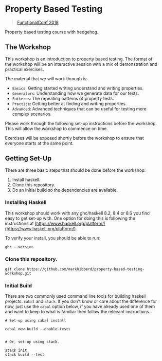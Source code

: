 # Property Based Testing

> [FunctionalConf 2018](https://functionalconf.com/)

Property based testing course with hedgehog.

## The Workshop

This workshop is an introduction to property based testing. The format
of the workshop will be an interactive session with a mix of
demonstration and practical exercises.

The material that we will work through is:

 - `Basics`: Getting started writing understand and writing properties.
 - `Generators`: Understanding how we generate data for our tests.
 - `Patterns`: The repeating patterns of property tests.
 - `Practice`: Getting better at finding and writing properties.
 - `Advanced`: Advanced techniques that can be useful for testing more complex scenarios.

Please work through the following set-up instructions before the
workshop. This will allow the workshop to commence on time.

Exercises will be exposed shortly before the workshop to ensure that
everyone starts at the same point.


## Getting Set-Up

There are three basic steps that should be done before the workshop:

 1. Install haskell.
 2. Clone this repository.
 3. Do an initial build so the dependencies are available.


### Installing Haskell

This workshop should work with any ghc/haskell 8.2, 8.4 or 8.6 you find
easy to get set-up with. One option for doing this is following the
instructions at [https://www.haskell.org/platform/](https://www.haskell.org/platform/).

To verify your install, you should be able to run:

```
ghc --version
```

### Clone this repository.

```
git clone https://github.com/markhibberd/property-based-testing-workshop.git
```


### Initial Build

There are two commonly used command line tools for building haskell
projects: `cabal` and `stack`. If you don't know or care about the
difference for now, just use the `cabal` option below, if you have
already used one of them and want to keep to what is familiar then
follow the relevant instructions.

```
# Set-up using cabal install

cabal new-build --enable-tests


# Or, set-up using stack.

stack init
stack build --test
```
